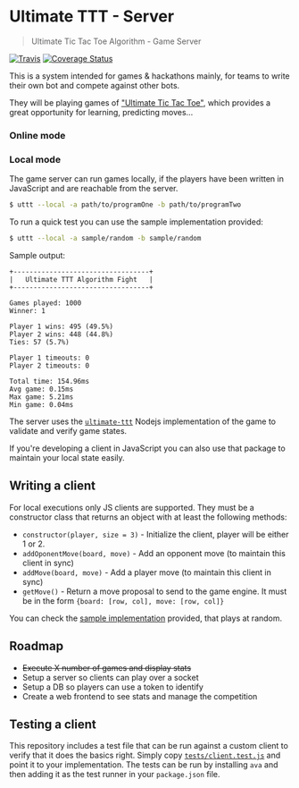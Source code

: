 # Ultimate TTT - Server
> Ultimate Tic Tac Toe Algorithm - Game Server

[![Travis](https://img.shields.io/travis/aurbano/ultimate-ttt-server.svg)](https://travis-ci.org/aurbano/ultimate-ttt-server)
[![Coverage Status](https://coveralls.io/repos/github/aurbano/ultimate-ttt-server/badge.svg?branch=master)](https://coveralls.io/github/aurbano/ultimate-ttt-server?branch=master)

This is a system intended for games & hackathons mainly, for teams to write their own bot and compete against other bots.

They will be playing games of ["Ultimate Tic Tac Toe"](https://mathwithbaddrawings.com/2013/06/16/ultimate-tic-tac-toe/), which provides a great opportunity for learning, predicting moves...

### Online mode



### Local mode

The game server can run games locally, if the players have been written in JavaScript and are reachable from the server.

```bash
$ uttt --local -a path/to/programOne -b path/to/programTwo
```

To run a quick test you can use the sample implementation provided:

```bash
$ uttt --local -a sample/random -b sample/random
```

Sample output:

```
+----------------------------------+
|   Ultimate TTT Algorithm Fight   |
+----------------------------------+

Games played: 1000
Winner: 1

Player 1 wins: 495 (49.5%)
Player 2 wins: 448 (44.8%)
Ties: 57 (5.7%)

Player 1 timeouts: 0
Player 2 timeouts: 0

Total time: 154.96ms
Avg game: 0.15ms
Max game: 5.21ms
Min game: 0.04ms
```

The server uses the [`ultimate-ttt`](https://github.com/aurbano/ultimate-ttt) Nodejs implementation of the game to validate and verify game states.

If you're developing a client in JavaScript you can also use that package to maintain your local state easily.

## Writing a client

For local executions only JS clients are supported. They must be a constructor class that returns an object with at least the following methods:

* `constructor(player, size = 3)` - Initialize the client, player will be either 1 or 2.
* `addOponentMove(board, move)` - Add an opponent move (to maintain this client in sync)
* `addMove(board, move)` - Add a player move (to maintain this client in sync)
* `getMove()` - Return a move proposal to send to the game engine. It must be in the form `{board: [row, col], move: [row, col]}`

You can check the [sample implementation](https://github.com/aurbano/ultimate-ttt-server/blob/master/sample/random.js) provided, that plays at random.

## Roadmap

* <del>Execute X number of games and display stats</del>
* Setup a server so clients can play over a socket
* Setup a DB so players can use a token to identify
* Create a web frontend to see stats and manage the competition

## Testing a client

This repository includes a test file that can be run against a custom client to verify that it does the basics right.
Simply copy [`tests/client.test.js`](https://github.com/aurbano/ultimate-ttt-server/blob/master/tests/client.test.js) and point it to your implementation. The tests can be run by installing `ava` and then adding it as the test runner in your `package.json` file.